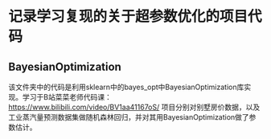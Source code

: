 # 记录学习复现的关于超参数优化的项目代码
## BayesianOptimization
  该文件夹中的代码是利用sklearn中的bayes_opt中BayesianOptimization库实现。学习于B站菜菜老师代码课：https://www.bilibili.com/video/BV1aa41167oS/
  项目分别对别墅房价数据，以及工业蒸汽量预测数据集做随机森林回归，并对其用BayesianOptimization做了参数估计。
